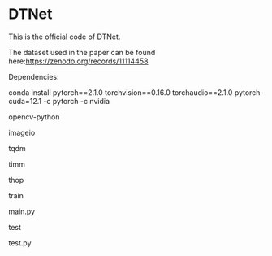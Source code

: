 # DTNet
This is the official code of DTNet.


The dataset used in the paper can be found here:https://zenodo.org/records/11114458


Dependencies:

conda install pytorch==2.1.0 torchvision==0.16.0 torchaudio==2.1.0 pytorch-cuda=12.1 -c pytorch -c nvidia

opencv-python

imageio

tqdm

timm

thop

train

main.py

test

test.py
